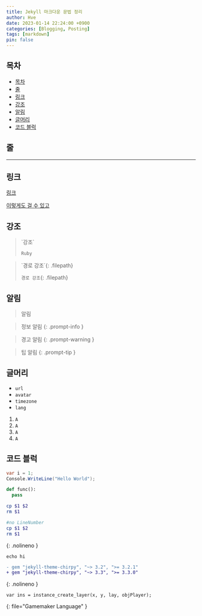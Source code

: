 ```yaml
---
title: Jekyll 마크다운 문법 정리
author: Hve
date: 2023-01-14 22:24:00 +0900
categories: [Blogging, Posting]
tags: [markdown]
pin: false
---
```


## 목차
- [목차](#목차)
- [줄](#줄)
- [링크](#링크)
- [강조](#강조)
- [알림](#알림)
- [글머리](#글머리)
- [코드 블럭](#코드-블럭)


## 줄

---

## 링크

[링크](https://hve4638.github.io)

[이렇게도 걸 수 있고][git-herf]

[git-herf]: https://hve4638.github.io

## 강조

> \`강조\`
> 
> `Ruby` 

> \`경로 강조\`\{: .filepath\}
> 
> `경로 강조`{: .filepath}

## 알림

> 알림

> 정보 알림
{: .prompt-info }

> 경고 알림
{: .prompt-warning }

> 팁 알림
{: .prompt-tip }

## 글머리

- `url`
- `avatar`
- `timezone`
- `lang`


1. `A`
2. `A`
3. `A`
4. `A`


## 코드 블럭

```c#
var i = 1;
Console.WriteLine("Hello World");
```

```python
def func():
  pass
```

```bash
cp $1 $2
rm $1
```

```bash
#no LineNumber
cp $1 $2
rm $1
```
{: .nolineno }

```console
echo hi
```

```diff
- gem "jekyll-theme-chirpy", "~> 3.2", ">= 3.2.1"
+ gem "jekyll-theme-chirpy", "~> 3.3", ">= 3.3.0"
```
{: .nolineno }

``` 
var ins = instance_create_layer(x, y, lay, objPlayer);
```
{: file="Gamemaker Language" }
